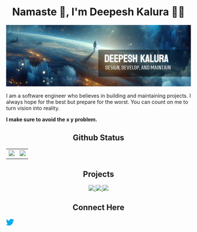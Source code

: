 <div align="center">

# Namaste 🙏, I'm Deepesh Kalura 👨‍💻

![Main Image](./assets/githubDesignV1%20(1).png)

<p align="left">
    I am a software engineer who believes in building and maintaining projects. I always hope for the best but prepare for the worst. You can count on me to turn vision into reality.
</p>

<p align="left">
  <strong>I make sure to avoid the x y problem.<strong>
<p>

## Github Status

<table border="0">
  <tr>
    <th>
        <img src="https://github-readme-streak-stats.herokuapp.com?user=DeepeshKalura&theme=shadow-blue&border_radius=10">
    </th>
    <th>
        <img src="https://github-readme-stats.vercel.app/api?username=DeepeshKalura&show_icons=true&theme=shadow_blue">
    </th>
  </tr>
</table>

## Projects

<a href="https://github.com/DeepeshKalura/textToSpeechForHealthCareAPI">
  <img src="https://github-readme-stats.vercel.app/api/pin?username=DeepeshKalura&repo=textToSpeechForHealthCareAPI&theme=shadow_blue" />
</a>
<a href="https://github.com/DeepeshKalura/2_social_media_python_fast_Api">
  <img src="https://github-readme-stats.vercel.app/api/pin/?username=DeepeshKalura&repo=2_social_media_python_fast_Api&theme=shadow_blue" />
</a>
<a href="https://github.com/DeepeshKalura/fitbuddy_north_shore_hack">
  <img src="https://github-readme-stats.vercel.app/api/pin?username=DeepeshKalura&repo=fitbuddy_north_shore_hack&theme=shadow_blue" />
</a>


## Connect Here
<a href="https://twitter.com/DeepeshKalura1">
  <img align="left" alt="Deepesh Kalura | Twitter" width="21px" src="https://raw.githubusercontent.com/DeepeshKalura/DeepeshKalura/main/assets/icons/twitter-svgrepo-com.svg" />
</a>



</div>